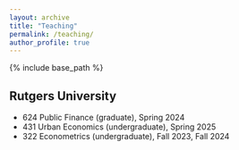 ```yaml
---
layout: archive
title: "Teaching"
permalink: /teaching/
author_profile: true
---
```


{% include base_path %}

Rutgers University 
---------------	
* 624 Public Finance (graduate), Spring 2024
* 431 Urban Economics (undergraduate), Spring 2025
* 322 Econometrics (undergraduate), Fall 2023, Fall 2024

<!--

Prior Experience as Teaching Assistant
---------------	
* MIT (undergraduate)
  * 14.13 Psychology and Economics (Prof. Frank Schilbach), 2022
  * 14.01 Introduction to Microeconomics (Prof. Sara Ellison), 2020
  * 14.73 The Challenge of World Poverty (Profs. D. Atkin, E. Duflo, F. Schilbach), 2019
  * 14.01 Introduction to Microeconomics (Prof. Jon Gruber), 2018
* Universitat Pompeu Fabra (undergraduate)
  * Advanced Macroeconomics II (Prof. Jordi Galí), 2016
  * International Economics I (Prof. Alessandra Bonfiglioli), 2016
  
-->
